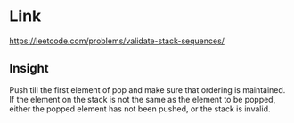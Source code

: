 # Link

https://leetcode.com/problems/validate-stack-sequences/

## Insight

Push till the first element of pop and make sure that ordering is maintained.
If the element on the stack is not the same as the element to be popped,
either the popped element has not been pushed, or the stack is invalid.